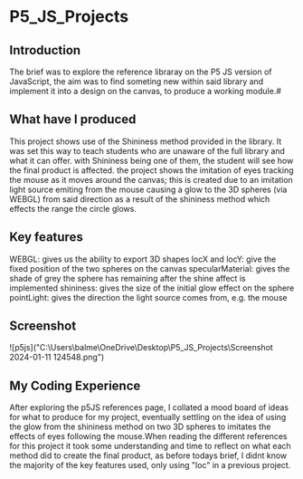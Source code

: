 # P5_JS_Projects

## Introduction
The brief was to explore the reference libraray on the P5 JS version of JavaScript, the aim was to find someting new within said library and implement it into a design on the canvas, to produce a working module.#

## What have I produced
This project shows use of the Shininess method provided in the library. It was set this way to teach students who are unaware of the full library and what it can offer. with Shininess being one of them, the student will see how the final product is affected. the project shows the imitation of eyes tracking the mouse as it moves around the canvas; this is created due to an imitation light source emiting from the mouse causing a glow to the 3D spheres (via WEBGL) from said direction as a result of the shininess method which effects the range the circle glows.

## Key features
WEBGL: gives us the ability to export 3D shapes
locX and locY: give the fixed position of the two spheres on the canvas
specularMaterial: gives the shade of grey the sphere has remaining after the shine affect is implemented
shininess: gives the size of the initial glow effect on the sphere
pointLight: gives the direction the light source comes from, e.g. the mouse

## Screenshot

![p5js]("C:\Users\balme\OneDrive\Desktop\P5_JS_Projects\Screenshot 2024-01-11 124548.png")

## My Coding Experience
After exploring the p5JS references page, I collated a mood board of ideas for what to produce for my project, eventually settling on the idea of using the glow from the shininess method on two 3D spheres to imitates the effects of eyes following the mouse.When reading the different references for this project it took some understanding and time to reflect on what each method did to create the final product, as before todays brief, I didnt know the majority of the key features used, only using "loc" in a previous project.